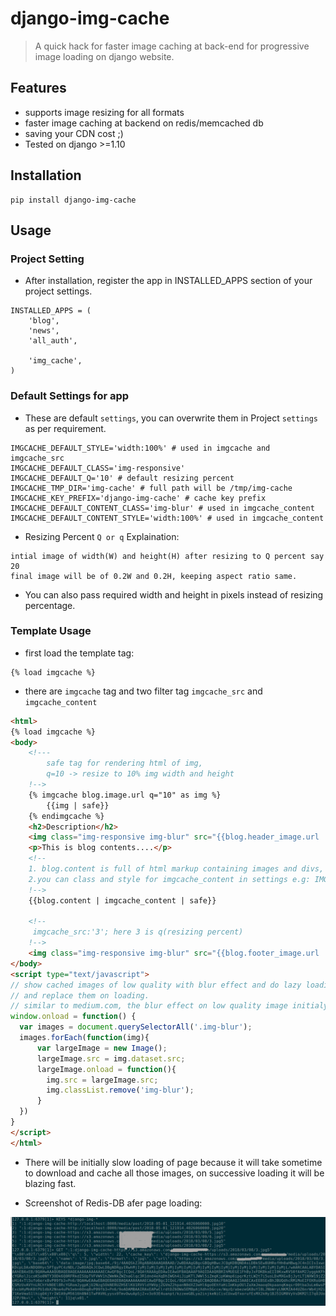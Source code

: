 # django-img-cache
> A quick hack for faster image caching at back-end for progressive image loading on django website.

## Features
* supports image resizing for all formats 
* faster image caching at backend on redis/memcached db
* saving your CDN cost ;)
* Tested on django >=1.10

## Installation
```shell
pip install django-img-cache
```

## Usage
### Project Setting
* After installation, register the app in INSTALLED_APPS section of your project settings.
```
INSTALLED_APPS = (
    'blog',
    'news',
    'all_auth',

    'img_cache',
)
```
### Default Settings for app
* These are default `settings`, you can overwrite them in Project `settings` as per requirement.
```
IMGCACHE_DEFAULT_STYLE='width:100%' # used in imgcache and imgcache_src
IMGCACHE_DEFAULT_CLASS='img-responsive'
IMGCACHE_DEFAULT_Q='10' # default resizing percent
IMGCACHE_TMP_DIR='img-cache' # full path will be /tmp/img-cache
IMGCACHE_KEY_PREFIX='django-img-cache' # cache key prefix
IMGCACHE_DEFAULT_CONTENT_CLASS='img-blur' # used in imgcache_content
IMGCACHE_DEFAULT_CONTENT_STYLE='width:100%' # used in imgcache_content
```
* Resizing Percent `Q or q` Explaination:
```
intial image of width(W) and height(H) after resizing to Q percent say 20
final image will be of 0.2W and 0.2H, keeping aspect ratio same.
```
* You can also pass required width and height in pixels instead of resizing percentage. 
### Template Usage
* first load the template tag:
```
{% load imgcache %}
```
* there are `imgcache` tag and two filter tag `imgcache_src` and `imgcache_content`
```html
<html>
{% load imgcache %}
<body>
    <!---
        safe tag for rendering html of img,
        q=10 -> resize to 10% img width and height
    !-->
    {% imgcache blog.image.url q="10" as img %}
        {{img | safe}}  
    {% endimgcache %}
    <h2>Description</h2>
    <img class="img-responsive img-blur" src="{{blog.header_image.url | imgcache_src:'10' }}" data-src="{{blog.header_image.url}}" />
    <p>This is blog contents....</p>
    <!--
    1. blog.content is full of html markup containing images and divs, so imgcache_content tag will replace existing img tags with img tags containing cached_img src and that is there is also safe filter after that to render html in browser.
    2.you can class and style for imgcache_content in settings e.g: IMGCACHE_DEFAULT_CONTENT_CLASS='your-desired-class-of-css'
    !-->
    {{blog.content | imgcache_content | safe}}

    <!--
     imgcache_src:'3'; here 3 is q(resizing percent)
    !-->
    <img class="img-responsive img-blur" src="{{blog.footer_image.url | imgcache_src:'3' }}" data-src="{{blog.footer_image.url}}" />
</body>
<script type="text/javascript">
// show cached images of low quality with blur effect and do lazy loading of HQ img
// and replace them on loading.
// similar to medium.com, the blur effect on low quality image initialy and then full high quality image
window.onload = function() {
  var images = document.querySelectorAll('.img-blur');
  images.forEach(function(img){
      var largeImage = new Image();
      largeImage.src = img.dataset.src;
      largeImage.onload = function(){
        img.src = largeImage.src;
        img.classList.remove('img-blur');
      }
  })
}
</script>
</html>
```
* There will be initially slow loading of page because it will take sometime to download and cache all those images, on successive loading it will be blazing fast.

* Screenshot of Redis-DB afer page loading:

<img src="./redis_snap.png">


